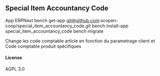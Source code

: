 ## Special Item Accountancy Code
App ERPNext
bench get-app git@github.com:scopen-coop/special_item_accountancy_code.git
bench install-app special_item_accountancy_code
bench migrate

Change les code comptable article en fonction du parametrage client et Code comptable produit spécifiques

#### License

AGPL 3.0
